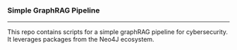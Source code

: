 ### Simple GraphRAG Pipeline

---
This repo contains scripts for a simple graphRAG pipeline for cybersecurity. It leverages packages from the Neo4J ecosystem. 
